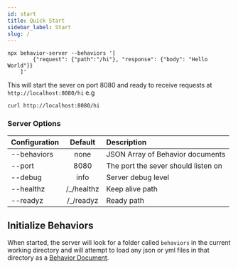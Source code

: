 ```yaml
---
id: start
title: Quick Start
sidebar_label: Start
slug: /
---
```


```shell
npx behavior-server --behaviors '[
        {"request": {"path":"/hi"}, "response": {"body": "Hello World"}}
    ]'
```

This will start the sever on port 8080 and ready to receive requests at `http://localhost:8080/hi` e.g 

```shell
curl http://localhost:8080/hi
```

### Server Options

| Configuration |   Default   | Description                         |
| ------------- | :---------: | :---------------------------------- |
| --behaviors   |    none     | JSON Array of Behavior documents    |
| --port        |    8080     | The port the sever should listen on |
| --debug       |    info     | Server debug level                  |
| --healthz     | /\_/healthz | Keep alive path                     |
| --readyz      | /\_/readyz  | Ready path                          |

## Initialize Behaviors

When started, the server will look for a folder called `behaviors` in the current working directory and will attempt to load any json or yml files in that directory as a [Behavior Document](guide.md#Server-Behavior).

